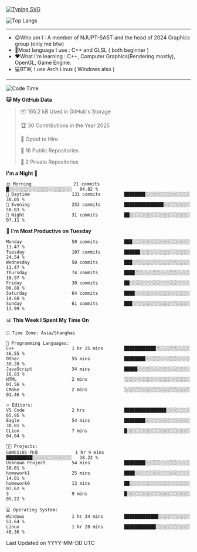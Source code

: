 <a href="https://git.io/typing-svg">
  <img src="https://readme-typing-svg.demolab.com?font=Fira+Code&pause=1000&random=false&width=435&separator=%3D&lines=std%3A%3Aprintln(%22Hello,+world!%22);" alt="Typing SVG" />
</a>

![Top Langs](https://github-readme-stats.vercel.app/api/top-langs/?username=FOTH0626&theme=transparent)

---

- 😉Who am I : A member of NJUPT-SAST and the head of 2024 Graphics group (only me btw)
- 📖Most language I use : C++ and GLSL ( both beginner )
- ❤What I'm learning : C++, Computer Graphics(Rendering mostly), OpenGL, Game Engine.
- 💻BTW, I use Arch Linux ( Windows also )
---
<!--START_SECTION:waka-->
![Code Time](http://img.shields.io/badge/Code%20Time-120%20hrs%205%20mins-blue)

**🐱 My GitHub Data** 

> 📦 165.2 kB Used in GitHub's Storage 
 > 
> 🏆 30 Contributions in the Year 2025
 > 
> 💼 Opted to Hire
 > 
> 📜 16 Public Repositories 
 > 
> 🔑 2 Private Repositories 
 > 
**I'm a Night 🦉** 

```text
🌞 Morning                21 commits          █░░░░░░░░░░░░░░░░░░░░░░░░   04.82 % 
🌆 Daytime                131 commits         ████████░░░░░░░░░░░░░░░░░   30.05 % 
🌃 Evening                253 commits         ███████████████░░░░░░░░░░   58.03 % 
🌙 Night                  31 commits          ██░░░░░░░░░░░░░░░░░░░░░░░   07.11 % 
```
📅 **I'm Most Productive on Tuesday** 

```text
Monday                   50 commits          ███░░░░░░░░░░░░░░░░░░░░░░   11.47 % 
Tuesday                  107 commits         ██████░░░░░░░░░░░░░░░░░░░   24.54 % 
Wednesday                50 commits          ███░░░░░░░░░░░░░░░░░░░░░░   11.47 % 
Thursday                 74 commits          ████░░░░░░░░░░░░░░░░░░░░░   16.97 % 
Friday                   30 commits          ██░░░░░░░░░░░░░░░░░░░░░░░   06.88 % 
Saturday                 64 commits          ████░░░░░░░░░░░░░░░░░░░░░   14.68 % 
Sunday                   61 commits          ███░░░░░░░░░░░░░░░░░░░░░░   13.99 % 
```


📊 **This Week I Spent My Time On** 

```text
🕑︎ Time Zone: Asia/Shanghai

💬 Programming Languages: 
C++                      1 hr 25 mins        ████████████░░░░░░░░░░░░░   46.55 % 
Other                    55 mins             ████████░░░░░░░░░░░░░░░░░   30.20 % 
JavaScript               34 mins             █████░░░░░░░░░░░░░░░░░░░░   18.83 % 
HTML                     2 mins              ░░░░░░░░░░░░░░░░░░░░░░░░░   01.56 % 
CMake                    2 mins              ░░░░░░░░░░░░░░░░░░░░░░░░░   01.46 % 

🔥 Editors: 
VS Code                  2 hrs               ████████████████░░░░░░░░░   65.95 % 
Eagle                    54 mins             ████████░░░░░░░░░░░░░░░░░   30.01 % 
CLion                    7 mins              █░░░░░░░░░░░░░░░░░░░░░░░░   04.04 % 

🐱‍💻 Projects: 
GAMES101-作业              1 hr 9 mins         ██████████░░░░░░░░░░░░░░░   38.22 % 
Unknown Project          54 mins             ████████░░░░░░░░░░░░░░░░░   30.01 % 
homework1                25 mins             ████░░░░░░░░░░░░░░░░░░░░░   14.01 % 
homework0                13 mins             ██░░░░░░░░░░░░░░░░░░░░░░░   07.62 % 
3                        9 mins              █░░░░░░░░░░░░░░░░░░░░░░░░   05.22 % 

💻 Operating System: 
Windows                  1 hr 34 mins        █████████████░░░░░░░░░░░░   51.64 % 
Linux                    1 hr 28 mins        ████████████░░░░░░░░░░░░░   48.36 % 
```


 Last Updated on YYYY-MM-DD UTC
<!--END_SECTION:waka-->
